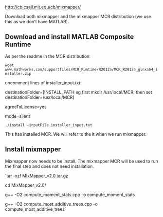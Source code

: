http://cb.csail.mit.edu/cb/mixmapper/

Download both mixmapper and the mixmapper MCR distribution (we use this as we don't have MATLAB).

## Download and install MATLAB Composite Runtime
As per  the readme in the MCR distribution:

`wget www.mathworks.com/supportfiles/MCR_Runtime/R2012a/MCR_R2012a_glnxa64_installer.zip`

uncomment lines of installer_input.txt:

destinationFolder=[INSTALL_PATH eg first mkdir /usr/local/MCR; then set destinationFolder=/usr/local/MCR]

agreeToLicense=yes

mode=silent
 
`./install -inputFile installer_input.txt`

This has installed MCR. We will refer to the it when we run mixmapper.

## Install mixmapper
Mixmapper now needs to be install. The mixmapper MCR will be used to run the final step and does not need installation.

`tar -xzf MixMapper_v2.0.tar.gz

cd MixMapper_v2.0/

g++ -O2 compute_moment_stats.cpp -o compute_moment_stats

g++ -O2 compute_most_additive_trees.cpp -o compute_most_additive_trees`

